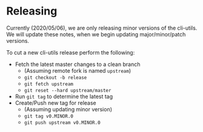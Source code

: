 # Releasing

Currently (2020/05/06), we are only releasing minor versions of
the cli-utils. We will update these notes, when we begin
updating major/minor/patch versions.

To cut a new cli-utils release perform the following:

- Fetch the latest master changes to a clean branch
  - (Assuming remote fork is named `upstream`)
  - `git checkout -b release`
  - `git fetch upstream`
  - `git reset --hard upstream/master`
- Run `git tag` to determine the latest tag
- Create/Push new tag for release
  - (Assuming updating minor version)
  - `git tag v0.MINOR.0`
  - `git push upstream v0.MINOR.0`
